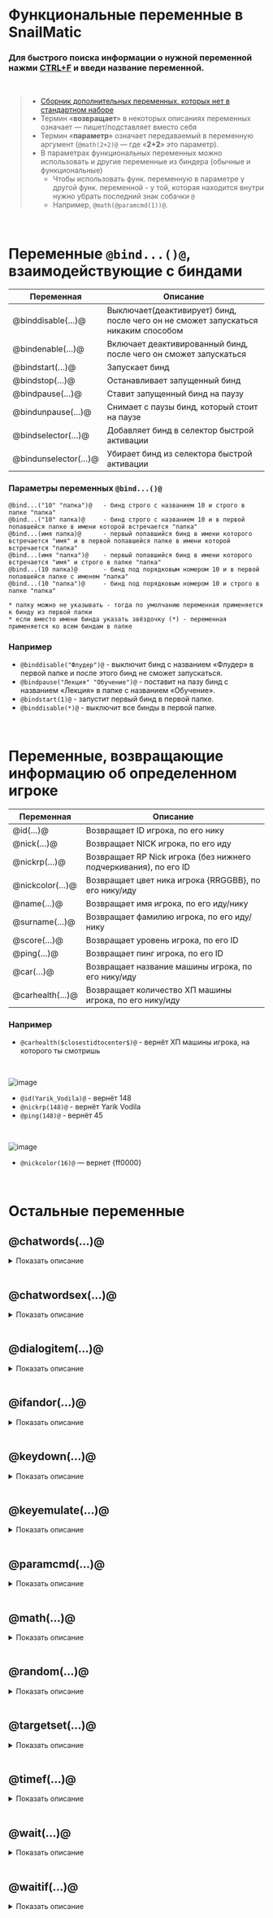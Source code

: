 # Функциональные переменные в SnailMatic


### Для быстрого поиска информации о нужной переменной нажми <ins>CTRL+F</ins> и введи название переменной.

</br>

> - [Сборник дополнительных переменных, которых нет в стандартном наборе](https://github.com/GrezeeBal/SnailMaticDocs/blob/main/ADDITIONAL_VARIABLES.md)
> - Термин «**возвращает**» в некоторых описаниях переменных означает — пишет/подставляет вместо себя
> - Термин «**параметр**» означает передаваемый в переменную аргумент (`@math(2+2)@` — где «**2+2**» это параметр).
> - В параметрах функциональных переменных можно использовать и другие переменные из биндера (обычные и функциональные)
>   - Чтобы использовать функ. переменную в параметре у другой функ. переменной - у той, которая находится внутри нужно убрать последний знак собачки `@`
>   - Например, `@math(@paramcmd(1))@`.

</br>



<!-- ....................................................................@BIND.................................................................... -->
# Переменные `@bind...()@`, взаимодействующие с биндами

| Переменная  | Описание |
| ------------- | ------------- |
| @binddisable(…)@  | Выключает(деактивирует) бинд, после чего он не сможет запускаться никаким способом  |
| @bindenable(…)@  | Включает деактивированный бинд, после чего он сможет запускаться  |
| @bindstart(…)@  | Запускает бинд  |
| @bindstop(…)@  | Останавливает запущенный бинд  |
| @bindpause(…)@  | Ставит запущенный бинд на паузу  |
| @bindunpause(…)@  | Снимает с паузы бинд, который стоит на паузе  |
| @bindselector(…)@  | Добавляет бинд в селектор быстрой активации  |
| @bindunselector(…)@  | Убирает бинд из селектора быстрой активации  |

### Параметры переменных `@bind...()@`

```
@bind...("10" "папка")@   - бинд строго с названием 10 и строго в папке "папка"
@bind...("10" папка)@     - бинд строго с названием 10 и в первой попавшейся папке в имени которой встречается "папка"
@bind...(имя папка)@      - первый попавшийся бинд в имени которого встречается "имя" и в первой попавшейся папке в имени которой встречается "папка"
@bind...(имя "папка")@    - первый попавшийся бинд в имени которого встречается "имя" и строго в папке "папка"
@bind...(10 папка)@       - бинд под порядковым номером 10 и в первой попавшейся папке с именем "папка"
@bind...(10 "папка")@     - бинд под порядковым номером 10 и строго в папке "папка"

* папку можно не указывать - тогда по умолчанию переменная применяется к бинду из первой папки
* если вместо имени бинда указать звёздочку (*) - переменная применяется ко всем биндам в папке
```

### Например

- `@binddisable("Флудер")@` - выключит бинд с названием «Флудер» в первой папке и после этого бинд не сможет запускаться.
- `@bindpause("Лекция" "Обучение")@` - поставит на пазу бинд с названием «Лекция» в папке с названием «Обучение».
- `@bindstart(1)@` - запустит первый бинд в первой папке.
- `@binddisable(*)@` - выключит все бинды в первой папке.

</br>



<!-- ....................................................................@PLAYER.................................................................... -->
# Переменные, возвращающие информацию об определенном игроке

| Переменная  | Описание |
| ------------- | ------------- |
| @id(…)@  | Возвращает ID игрока, по его нику  |
| @nick(…)@  | Возвращает NICK игрока, по его иду  |
| @nickrp(…)@  | Возвращает RP Nick игрока (без нижнего подчеркивания), по его ID  |
| @nickcolor(…)@  | Возвращает цвет ника игрока {RRGGBB}, по его нику/иду  |
| @name(…)@  | Возвращает имя игрока, по его иду/нику  |
| @surname(…)@  | Возвращает фамилию игрока, по его иду/нику  |
| @score(…)@  | Возвращает уровень игрока, по его ID  |
| @ping(…)@  | Возвращает пинг игрока, по его ID  |
| @car(…)@  | Возвращает название машины игрока, по его нику/иду  |
| @carhealth(…)@  | Возвращает количество ХП машины игрока, по его нику/иду  |

### Например

- `@carhealth($closestidtocenter$)@` - вернёт ХП машины игрока, на которого ты смотришь

</br>

![image](https://user-images.githubusercontent.com/71496296/152643274-45e9fe26-986e-42fd-9228-7461e3a2d7e6.png)

- `@id(Yarik_Vodila)@` - вернёт 148
- `@nickrp(148)@` - вернёт Yarik Vodila
- `@ping(148)@` - вернёт 45

</br>

![image](https://user-images.githubusercontent.com/71496296/152643330-e74770ad-96a3-4345-adfa-7ab6e7059be4.png)

- `@nickcolor(16)@` — вернет {ff0000}

</br>

# Остальные переменные



<!-- ....................................................................@CHATWORDS.................................................................... -->
## @chatwords(…)@

<details><summary>Показать описание</summary>

  > Возвращает текст из строки в чате

  Эта переменная берет из определенной строки в чате определенный параметр (объект, слово) и подставляет этот параметр вместо себя.

  </br>

  Допустим, у нас есть вот такое сообщение в чате:

  ![image](https://user-images.githubusercontent.com/71496296/152642155-a1e23478-6fd3-49ed-9c65-3e95fe893b35.png)

  Эту строку можно разбить по объектам. Каждый объект разделен между собой пробелами.

  Визуально каждый объект будет выглядеть вот так:

  ![image](https://user-images.githubusercontent.com/71496296/152642159-f10ab6fc-1c7a-44ce-be6d-bb7c6620ef6a.png)

  — эти объекты, а именно их номера и пишутся в параметр переменной `@chatwords`

  ### Параметры этой переменной:

  ```
  @chatwords(4+)@ - подставит вместо себя весь текст, идущий после 4 параметра
  @chatwords(6-)@ - подставит вместо себя весь текст, идущий до 6 параметра
  @chatwords(2-4)@ - подставит вместо себя весь текст в промежутке от 2 до 4 параметра
  @chatwords(2)@ - подставит вместо себя 2 параметр(cлово)
  @chatwords(98;5)@ - пятое слово из предпоследнего сообщения
  @chatwords(98;4+)@ - весь текст, после четвертого параметра из предпоследнего сообщения
  ```

  Например, переменная `@chatwords(5+)@` подставит вместо себя весь текст, идущий после **пятого** параметра (включительно). Результат:

  ![chatwords](https://user-images.githubusercontent.com/71496296/152642275-9d618205-b755-4b11-baa9-ab7c143a78d3.gif)

  Или, например, переменная `@chatwords(12)@` подставит вместо себя параметр (объект/слово) под порядковым номером **12**. Результат:

  ![chatwords_2](https://user-images.githubusercontent.com/71496296/152642298-9a94ebe1-a960-4d79-9243-7f86efdc7afd.gif)

</details>

</br>



<!-- ....................................................................@CHATWORDSEX.................................................................... -->
## @chatwordsex(…)@

<details><summary>Показать описание</summary>

  > Возвращает текст из последнего сообщения в чате по регулярному выражению в активации по тексту в чате ([Lua Pattern](https://www.blast.hk/threads/62661/)).

  С помощью этой переменной можно вытаскивать нужный текст с точностью до символа (а не целым объектом, как `@chatwords(…)@`) из сообщения.

  - _Эта переменная работает только через бинд и только с помощью активации по тексту в чате._

  </br>

  Например, у нас в чате появляются вот таких два сообщения (взято из чат-лога!!!):

  ```
  [14:59:29] {33FF1F}Номер Junior_Orlando: {FF5500}783000
  [14:59:29] Абонент доступен для звонка
  ```

  ![image](https://user-images.githubusercontent.com/71496296/152642402-6f573c54-2a63-43b0-9c4b-73cdd4a5621b.png)

  Из первого сообщения можно вытащить **имя**, **фамилию** и **номер** игрока по-отдельности. Переменная `@chatwords` нам не подойдет, так как она возвращает объекты целиком и разбить ник игрока на имя и фамилию не получится. Поэтому будем использовать `@chatwordsex`

  Это сообщение практически полностью состоит из переменных: ник и номер телефона. Статическим текстом является лишь HEX цвет, слово «Номер» и двоеточие «:».

  Чтобы по-отдельности нам вытащить имя, фамилию и номер нужно создать регулярное выражение:

  ```
  [14:59:29] {33FF1F}Номер Junior_Orlando: {FF5500}783000
  ```

  -->

  ```
  {33FF1F}Номер (.+)_(.+): {FF5500}(%d+)
  ```

  Процесс создания регулярки выглядит так: сначала мы подставляем вместо переменных символьные классы

  ![chatwordsex](https://user-images.githubusercontent.com/71496296/152642450-73cc9765-ceaf-4e4e-8fdb-7dce732f251f.gif)

  Затем нужные нам символьные классы (это имя, фамилия и номер) мы оборачиваем в скобки `()`

  ![chatwordsex_2](https://user-images.githubusercontent.com/71496296/152642470-1c51e635-3fe6-42b9-9c2d-2ddba9cf470f.gif)

  Всё это мы вставляем в активацию по тексту в чате, а так же включаем галочку [Lua Pattern](https://www.blast.hk/threads/62661/), чтобы регулярное выражение заработало. (по гиперссылке можешь узнать о регулярных выражениях больше)

  ![image](https://user-images.githubusercontent.com/71496296/152642482-7fe917f9-1d9f-4c1b-bfa8-d2649faf2966.png)

  А далее в сообщение бинда мы вписываем нашу переменную `@chatwordsex(…)@`.

  Её параметрами будут выступать порядковые номера символьных классов, завернутых в скобки. То есть цифра «1» в параметре будет подставлять имя игрока, цифра «2» — фамилию, цифра «3» — номер телефона.

  ```
  [14:59:29] {33FF1F}Номер Junior_Orlando: {FF5500}783000
  --> {33FF1F}Номер (.+)_(.+): {FF5500}(%d+)

  @chatwordsex(1)@  - Junior
  @chatwordsex(2)@  - Orlando
  @chatwordsex(3)@  - 783000
  ```

  ![image](https://user-images.githubusercontent.com/71496296/152642503-143d0656-6d62-4a34-9b5a-06f4e9d5a005.png)

  _Результат:_

  ![chatwordsex_3](https://user-images.githubusercontent.com/71496296/152642514-24b554d5-7fd3-4e19-8fbd-9ecbedf1e072.gif)

  > [Еще один пример с использованием этой переменной](https://github.com/GrezeeBal/SnailMaticDocs/blob/main/BINDS_CREATING_GUIDE.md#8-%D0%B0%D0%B2%D1%82%D0%BE%D0%BC%D0%B0%D1%82%D0%B8%D1%87%D0%B5%D1%81%D0%BA%D0%B8-%D0%BE%D1%82%D0%B2%D0%B5%D1%87%D0%B0%D0%B5%D0%BC-%D0%BD%D0%B0-%D1%81%D0%BC%D1%81)

</details>

</br>



<!-- ....................................................................@DIALOGITEM.................................................................... -->
## @dialogitem(…)@

<details><summary>Показать описание</summary>

  > Открывает пункт диалога по его названию/номеру.

  ![image](https://user-images.githubusercontent.com/71496296/152643250-7f3e293e-625d-467c-ac6a-0463ad21139f.png)

  Например, `@dialogitem(Помощь)@` откроет пункт «Помощь» в этом диалоговом окне.

  То же самое сделает и `@dialogitem(4)@`, открыв пункт под номером «4», что является пунктом «Помощь»

</details>
  
</br>



<!-- ....................................................................@IFANDOR.................................................................... -->
## @ifandor(…)@

<details><summary>Показать описание</summary>

  > Возвращает один из двух вариантов в зависимости от правильности условия

  Данная переменная работает как условие между двумя разными развитиями событий.

  ### Параметры данной переменной:

  ```
  @ifandor(Условие?Верно:Неверно)@
  ```

  Работает по такому же принципу, как и `if else` в языках программирования.

  Параметры **Верно** и **Неверно** разделены двоеточием «:»
  
  </br>

  ### Примеров этой переменной может быть бесконечное количество, например:

  ```
  @ifandor($myid$==148?Мой ид определенно 148:Мой ид не является 148)@
  ```
  Если мой ид будет 148 — переменная напишет «Мой ид определенно 148», то есть условие переменной правильное и она вернет текст, который находится в параметре «**Верно**»

  Если мой ид не 148 — переменная напишет «Мой ид не является 148», то есть условие переменной не правильное и она вернет текст, который находится в параметре «**Неверно**»

  ### Другой пример:

  ```
  @ifandor("$mycar$"==""?Я не в машине:Моя машина $mycar$)@
  ```

  В параметре «**Условие**» вписано условие `"$mycar$"==""`, то есть переменная `$mycar$` должна равняться ничему, пустоте.

  > Условие не всегда нужно писать с кавычками:
  > 
  > **Цифры и буквы** — нужно использовать кавычки
  > 
  > **Только цифры** — не нужно использовать кавычки

  > `$myid$==148` - оба параметра содержат только цифры (переменная $myid$ возвращает цифры).
  > 
  > `"$mycar$"==""` - оба параметра могут содержать и буквы.

  Так вот, если условие `"$mycar$"==""` правильное, то есть `$mycar$` равняется пустоте (это значит, что твой персонаж не находится в машине) — `@ifandor` вернет текст «**Я не в машине**». Этот текст написан в параметре «**Верно**»

  А если условие не правильное, то есть `$mycar$` не равняется пустоте (это значит, что твой персонаж сейчас находится в машине) — `@ifandor` вернет текст «**Моя машина $mycar$**». Переменная `$mycar$` в свою очередь вернет название машины, в которой находится твой персонаж. Этот текст написан в параметре «**Неверно**»

  *Превью переменной с помощью конструктора HUD*

  ![ifandor](https://user-images.githubusercontent.com/71496296/152643636-8d212b38-2bb1-4eeb-a63d-f1a6d6a40746.gif)

  ### Другой пример:

  ```
  @ifandor("@isconnected(Yarik_Vodila)"=="Подключен"?Игрок Yarik_Vodila подключен:)@
  ```
  > (заметьте, что последний знак собачки у переменной `@isconnected(…)@`, которая находится в условии, убран — это обязательно делать при использовании функ. переменной в параметре у другой функ. переменной. `@var(@var)@` )

  В этом примере условием выступает другая функциональная переменная из биндера `@isconnected(…)@`. Она проверяет, подключен ли указанный в параметре игрок (по нику/иду) к серверу или нет. Она возвращает два результата: «**Подключен**» и «**Не подключен**».

  В данному случае, она проверяет, подключен ли игрок с ником Yarik_Vodila к серверу или нет.

  *Работа переменной @isconnected*

  ![ifandor_isconnected](https://user-images.githubusercontent.com/71496296/152643693-1f2bc7de-f09f-4e8e-b38f-a8e5ffba9e8a.gif)

  В случае, если игрок с указанным ником подключен, то есть переменная `@isconnected(Yarik_Vodila)@` вернула значение «**Подключен**» — переменная `@ifandor` вернет текст из параметра «**Верно**», то есть «Игрок Yarik_Vodila подключен».

  В случае, если такой игрок не подключен к серверу — то есть переменная `@isconnected(Yarik_Vodila)@` вернула значение «**Не подключен**», а значит, что условие в `@ifandor` не правильно — вернется значение из параметра «**Неверно**». Но, так как там не указан никакой текст — вернется пустота (даже не символ, а просто ничего).

  ![ifandor_isconnected_2](https://user-images.githubusercontent.com/71496296/152643744-1d5787dc-b7d1-4f4f-ac36-28c1cdddef79.gif)

  > [Еще один пример с использованием этой переменной (vk.com)](https://vk.com/@scriptpatrol-sozdaem-arifmeticheskuu-progressiu)

</details>

</br>



<!-- ....................................................................@KEYДАУН.................................................................... -->
## @keydown(…)@

<details><summary>Показать описание</summary>

  > Зажимает указанную клавишу на количество миллисекунд

  ```
  @keydown(Номер клавиши;Миллисекунд)@
  ```

  Например, `@keydown(87;1000)@` зажмет клавишу `W` на 1 секунду.

  > Если навести курсор в окне переменных на плюсик рядом с этой переменной — откроется окно со списком всех клавиш, в котором так же можно указать количество миллисекунд. По нажатию на нужную клавишу — скопируется переменная с уже вставленной в параметр клавишей и количеством миллисекунд

  ![image](https://user-images.githubusercontent.com/71496296/152643823-4526319e-a6c0-4930-8ed3-31b7e4cca3ff.png)
  
</details>

</br>



<!-- ....................................................................@KEYEMULATE.................................................................... -->
## @keyemulate(…)@

<details><summary>Показать описание</summary>

  > Нажимает на указанную клавишу

  ```
  @keyemulate(Номер клавиши)@
  ```

  Например, `@keyemulate(87)@` нажмет один раз на клавишу `W`.

  > Если навести курсор в окне переменных на плюсик рядом с этой переменной — откроется окно со списком всех клавиш. По нажатию на нужную клавишу — скопируется переменная с уже вставленной в параметр клавишей

  ![image](https://user-images.githubusercontent.com/71496296/152643879-0b8e050d-7bac-4f91-83d8-0dbee86460ed.png)
  
</details>

</br>



<!-- ....................................................................@PARAMCMD.................................................................... -->
## @paramcmd(…)@

<details><summary>Показать описание</summary>

  > Возвращает параметры введенной команды

  С помощью этой переменной можно вытаскивать параметры (аргументы) из введенной команды. Эта переменная используется только в биндах.

  </br>

  Когда ты вводишь команду:

  ```
  /su (id) (звезды) (причина)
  ```

  — `/su` является командой, а `id` `звезды` `причина` являются параметрами (или аргументами) этой команды. Переменная `@paramcmd` может возвращать эти аргументы, чтобы использовать их в бинде.

  ### Параметры переменной `@paramcmd`:

  ```
  @paramcmd(4+)@ - подставит вместо себя все параметры, идущие после 4 параметра
  @paramcmd(6-)@ - подставит вместо себя все параметры, идущие до 6 параметра
  @paramcmd(2-4)@ - подставит вместо себя все параметры в промежутке от 2 до 4 параметра
  @paramcmd(2)@ - подставит вместо себя 2 параметр
  ```

  То есть, каждый аргумент у команды имеет свой порядковый номер (1, 2, 3, 4…). У вышеупомянутой команды `/su` есть три аргумента: 1 — **id**, 2 — **звезды** и 3 — **причина**. Для переменной `@paramcmd` это будет выглядеть вот так:

  ```
  /su id звезды причина

  @paramcmd(1)@ - id
  @paramcmd(2)@ - звезды
  @paramcmd(3)@ - причина

  @paramcmd(1-2)@ - id звезды
  @paramcmd(1+)@ - id звезды причина
  @paramcmd(2-)@ - id звезды
  ```

  ### Например, сделаем аналог серверной команды /id

  В новом биндер регистрируем команду активации `/id` (учти, что команда активации бинда заменит серверную)

  ![image](https://user-images.githubusercontent.com/71496296/175749062-ed0e14ec-545f-4952-aee7-a29ccf6f8291.png)

  Теперь сделаем так, чтобы при вводе команды `/id ID` нам показывало расширенную информацию об игроке: его ник, ид, цвет клиста, пинг и уровень

  Для начала поставим метод отправки строки "В уведомления", чтобы биндер отправлял информацию в виде уведомления

  ![image](https://user-images.githubusercontent.com/71496296/175749252-f5f1533d-8781-483c-8986-dda63bacdeba.png)

  Затем впишем в поле "Сообщение" переменные, которые будут подставлять нужную нам информацию:

  Чтобы биндер писал ник игрока, используем переменную [@nick()@](https://github.com/GrezeeBal/SnailMaticDocs/blob/main/FUNCTIONAL_VARIABLES_GUIDE.md#%D0%BF%D0%B5%D1%80%D0%B5%D0%BC%D0%B5%D0%BD%D0%BD%D1%8B%D0%B5-%D0%B2%D0%BE%D0%B7%D0%B2%D1%80%D0%B0%D1%89%D0%B0%D1%8E%D1%89%D0%B8%D0%B5-%D0%B8%D0%BD%D1%84%D0%BE%D1%80%D0%BC%D0%B0%D1%86%D0%B8%D1%8E-%D0%BE%D0%B1-%D0%BE%D0%BF%D1%80%D0%B5%D0%B4%D0%B5%D0%BB%D0%B5%D0%BD%D0%BD%D0%BE%D0%BC-%D0%B8%D0%B3%D1%80%D0%BE%D0%BA%D0%B5), которая возвращает ник по иду. В её параметр вставим `@paramcmd(1)@`, которая будет подставлять вписанный в команду `/id` первый аргумент, а именно ID

  ![image](https://user-images.githubusercontent.com/71496296/175749686-d550ae5c-d4d9-4009-89ac-164c7c989272.png)

  > Заметь, что у `@paramcmd` последний знак собачки убран - это обязательно нужно делать, если использовать функ. переменную в параметре у другой функ. переменной.

  Чтобы биндер перекрасил этот ник в цвет клиста этого игрока - будем использовать [@nickcolor()@](https://github.com/GrezeeBal/SnailMaticDocs/blob/main/FUNCTIONAL_VARIABLES_GUIDE.md#%D0%BF%D0%B5%D1%80%D0%B5%D0%BC%D0%B5%D0%BD%D0%BD%D1%8B%D0%B5-%D0%B2%D0%BE%D0%B7%D0%B2%D1%80%D0%B0%D1%89%D0%B0%D1%8E%D1%89%D0%B8%D0%B5-%D0%B8%D0%BD%D1%84%D0%BE%D1%80%D0%BC%D0%B0%D1%86%D0%B8%D1%8E-%D0%BE%D0%B1-%D0%BE%D0%BF%D1%80%D0%B5%D0%B4%D0%B5%D0%BB%D0%B5%D0%BD%D0%BD%D0%BE%D0%BC-%D0%B8%D0%B3%D1%80%D0%BE%D0%BA%D0%B5). Подставим её перед переменной с ником, потому что она возвращает HEX цвет {RRGGBB}:

  ![image](https://user-images.githubusercontent.com/71496296/175749816-4d5f73b8-a0aa-47c8-a828-68cdb6ebbd71.png)

  На этом этапе наш бинд при активации уже будет выглядеть вот так:

  ![image](https://user-images.githubusercontent.com/71496296/175749922-1eebf46b-a7ea-44d9-a112-0165df50adf7.png)

  Добавим рядом с ником в квадратные скобки его ид: `{FFFFFF}[@paramcmd(1)@]`

  ![image](https://user-images.githubusercontent.com/71496296/175750083-01609bb2-d74b-40ed-9ba3-d697f5a3249f.png)

  Затем, таким же способом, как и с переменной `@nick()@` добавим уровень и пинг игрока: `уровень - @score(@paramcmd(1))@, пинг - @ping(@paramcmd(1))@`

  ![image](https://user-images.githubusercontent.com/71496296/175750170-7e5b6dd9-a665-40c4-9843-578d6da75eb3.png)

  И теперь при написании в чат `/id ID` - биндер покажет нам информацию об этом игроке:

  ![image](https://user-images.githubusercontent.com/71496296/175750216-34362f24-893f-45af-aa00-952627eff0ae.png)

  > [Еще один пример с использованием этой переменной](https://github.com/GrezeeBal/SnailMaticDocs/blob/main/BINDS_CREATING_GUIDE.md#2-%D0%B1%D1%8B%D1%81%D1%82%D1%80%D1%8B%D0%B9-%D1%80%D0%B5%D0%BF%D0%BE%D1%80%D1%82-%D1%81-%D0%BF%D0%BE%D0%BC%D0%BE%D1%89%D1%8C%D1%8E-%D1%81%D0%BE%D0%BA%D1%80%D0%B0%D1%89%D0%B5%D0%BD%D0%BD%D0%BE%D0%B9-%D0%BA%D0%BE%D0%BC%D0%B0%D0%BD%D0%B4%D1%8B)
  > 
  > [Еще второй пример с использованием этой переменной](https://github.com/GrezeeBal/SnailMaticDocs/blob/main/BINDS_CREATING_GUIDE.md#3-%D1%83%D0%BB%D1%83%D1%87%D1%88%D0%B0%D0%B5%D0%BC-%D0%BD%D0%B0%D1%88-%D0%B1%D1%8B%D1%81%D1%82%D1%80%D1%8B%D0%B9-%D1%80%D0%B5%D0%BF%D0%BE%D1%80%D1%82)

</details>

</br>



<!-- ....................................................................@MATH.................................................................... -->
## @math(…)@

<details><summary>Показать описание</summary>

  > Вычисляет математические операции, вписанные в параметр переменной

  Например, `@math(2+2)@` - напишет 4

  Эту переменную лучше всего использовать в связке с `@paramcmd` или `@chatwords`

  ### Например, мы можем сделать калькулятор с помощью `@paramcmd` и `@math`.

  В бинде регистрируем команду активации `math`

  ![image](https://user-images.githubusercontent.com/71496296/152643958-b357f553-4949-4144-97f5-07159066491b.png)

  А в сообщение вставляем переменную `@math(…)@`, а в её параметр вставляем `@paramcmd(1)@`:

  ![image](https://user-images.githubusercontent.com/71496296/152643965-1213b459-0e74-4846-99c4-9824b6e2007d.png)

  Так, как все математические операции это по сути один объект (потому что нет пробелов между ними) — это всё будет считаться как первый аргумент, поэтому и в `@paramcmd` мы вставим цифру `1`.

  > [Подробнее смотри здесь](#chatwords). У этой переменной такой же принцип выбора аргументов

  И теперь при вводе в чат: `math 2+2` биндер вернет «4»

  ![paramcmd](https://user-images.githubusercontent.com/71496296/152644029-f9f3db9f-efad-4095-82d9-029dafe25d47.gif)
  
</details>

</br>



<!-- ....................................................................@RANDOM.................................................................... -->
## @random(…)@

<details><summary>Показать описание</summary>

  > Генератор случайных чисел

  ```
  @random()@ - случайное число от -2147483647 до 2147483647
  @random(10)@ - случайное число от 1 до 10
  @random(20-30)@ - случайное число от 20 до 30
  ```

  > [Пример с использованием этой переменной](https://github.com/GrezeeBal/SnailMaticDocs/blob/main/BINDS_CREATING_GUIDE.md#11-%D0%B3%D0%B5%D0%BD%D0%B5%D1%80%D0%B0%D1%82%D0%BE%D1%80-%D1%81%D0%BB%D1%83%D1%87%D0%B0%D0%B9%D0%BD%D1%8B%D1%85-%D0%BE%D1%82%D1%8B%D0%B3%D1%80%D0%BE%D0%B2%D0%BE%D0%BA)

</details>
  
</br>



<!-- ....................................................................@TARGETSET.................................................................... -->
## @targetset(…)@

<details><summary>Показать описание</summary>

  > Устанавливает таргет для биндера по иду/нику

  > [Подробнее о таргетах в биндере](https://github.com/GrezeeBal/SnailMaticDocs/blob/main/SNAILMATIC_DOCUMENTATION.md#6-%D0%B2%D1%8B%D0%B1%D0%BE%D1%80-%D1%86%D0%B5%D0%BB%D0%B8-%D0%BF%D0%B5%D1%80%D0%B5%D0%BC%D0%B5%D0%BD%D0%BD%D1%8B%D0%B5-target)

  Эта переменная, как один из вариантов установки таргета. Аналог команды `/sm.target [id/nick]`

  Например, переменная `@targetset($closestidtocenter$)@` выберет как цель игрока, который находится ближе всего к центру экрана (*короче говоря, игрока, на которого ты смотришь*).

</details>
  
</br>



<!-- ....................................................................@TIMEF.................................................................... -->
## @timef(…)@

<details><summary>Показать описание</summary>

  > Пишет время в указанном в параметре формате. **В конце формата в параметре обязательно нужно поставить точку с запятой** `;`

  В биндере есть обычная переменная `$time$`, которая пишет время в формате `HH:MM:SS`. А с помощью функ. переменной `@timef` этот формат можно изменить.

  ### Параметры:

  ```
  %a	abbreviated weekday name (e.g., Wed)
  %A	full weekday name (e.g., Wednesday)
  %b	abbreviated month name (e.g., Sep)
  %	full month name (e.g., September)
  %c	date and time (e.g., 09/16/98 23:48:10)
  %d	day of the month (16) [01-31]
  %H	hour, using a 24-hour clock (23) [00-23]
  %I	hour, using a 12-hour clock (11) [01-12]
  %M	minute (48) [00-59]
  %m	month (09) [01-12]
  %p	either "am" or "pm" (pm)
  %S	second (10) [00-61]
  %w	weekday (3) [0-6 = Sunday-Saturday]
  %x	date (e.g., 09/16/98)
  %X	time (e.g., 23:48:10)
  %Y	full year (1998)
  %y	two-digit year (98) [00-99]
  %%	the character `%´
  --*в конце формата обязательно поставить ;
  ```

  Например, переменная @timef(%c;)@ напишет полную дату и время в формате:

  ![image](https://user-images.githubusercontent.com/71496296/152644192-f743e9dd-25b6-4bc7-bdc3-9796470b339b.png)
  
</details>

</br>



<!-- ....................................................................@WAIT.................................................................... -->
## @wait(…)@

<details><summary>Показать описание</summary>

  > Приостанавливает выполнение уже запущенного бинда на указанное в параметре количество миллисекунд

  Данная переменная полный аналог задержки между строками в бинде. Она устанавливается вместо задержки просто в строку сообщения и выполняется абсолютно так же, как и задержка.

  ### Например:

  ![image](https://user-images.githubusercontent.com/71496296/152644216-d3370f5b-eecd-4550-af7a-1376f8e6011e.png)

  — полный аналог вот такого:

  ![image](https://user-images.githubusercontent.com/71496296/152644218-7472dd05-2f73-4f76-bf61-afedb3ae0b99.png)

</details>

</br>



<!-- ....................................................................@WAITIF.................................................................... -->
## @waitif(…)@

<details><summary>Показать описание</summary>

  > Приостанавливает выполнение уже запущенного бинда, пока не выполнится указанное в параметре условие

  Похожее использование, как и переменная `@wait`, но вместо миллисекунд в параметре пишется условие, как например в переменной `@ifandor`

  В отличии от переменной `@wait` — бинд ставится на паузу, пока указанное условие не выполнится (станет правильным).

  ### Например:

  ![image](https://user-images.githubusercontent.com/71496296/152644238-fc06d75b-5b03-462e-861a-362ec0b07a65.png)

  — бинд запускается и становится на паузу, когда обрабатывается строка с переменной `@waitif`. Условие этой переменной — нажатая клавиша «**Enter**» (`0x0D`).

  То есть, бинд встал на паузу с помощью переменной `@waitif` и возобновится только при условии, если ты нажмешь на клавишу «**Enter**». После чего бинд возобновляется со следующей строки.
  
  <details><summary>Ещё примеры условий:</summary>
    `@waitif(getCharHealth(PLAYER_PED) < 100)@` - бинд на паузе, пока здоровье станет меньше 100
                                               
    `@waitif(isCharInAnyCar(PLAYER_PED))@` - бинд на паузе, пока твой перс сядет в какой-то автомобиль
                                               
    `@waitif(isPlayerDead(PLAYER_HANDLE))@` - бинд на паузе, пока твой перс умрет и тогда отыграет бинд дальше
                                               
    `@waitif(not samp_isChatInputActive())@` - бинд на паузе, пока закроется чат
                                               
    `@waitif(not samp_isChatInputActive())@` - бинд на паузе, пока откроется чат                                         
  </details>
  
</details>
